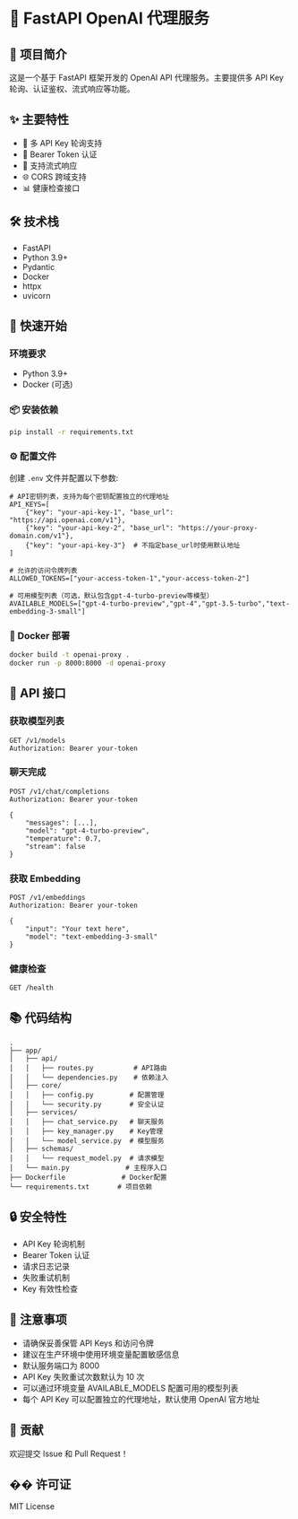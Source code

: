 # 🚀 FastAPI OpenAI 代理服务

## 📝 项目简介

这是一个基于 FastAPI 框架开发的 OpenAI API 代理服务。主要提供多 API Key 轮询、认证鉴权、流式响应等功能。

## ✨ 主要特性

- 🔄 多 API Key 轮询支持
- 🔐 Bearer Token 认证
- 📡 支持流式响应
- 🌐 CORS 跨域支持
- 📊 健康检查接口

## 🛠️ 技术栈

- FastAPI
- Python 3.9+
- Pydantic
- Docker
- httpx
- uvicorn

## 🚀 快速开始

### 环境要求

- Python 3.9+
- Docker (可选)

### 📦 安装依赖

```bash
pip install -r requirements.txt
```

### ⚙️ 配置文件

创建 `.env` 文件并配置以下参数:

```env
# API密钥列表，支持为每个密钥配置独立的代理地址
API_KEYS=[
    {"key": "your-api-key-1", "base_url": "https://api.openai.com/v1"},
    {"key": "your-api-key-2", "base_url": "https://your-proxy-domain.com/v1"},
    {"key": "your-api-key-3"}  # 不指定base_url时使用默认地址
]

# 允许的访问令牌列表
ALLOWED_TOKENS=["your-access-token-1","your-access-token-2"]

# 可用模型列表（可选，默认包含gpt-4-turbo-preview等模型）
AVAILABLE_MODELS=["gpt-4-turbo-preview","gpt-4","gpt-3.5-turbo","text-embedding-3-small"]
```

### 🐳 Docker 部署

```bash
docker build -t openai-proxy .
docker run -p 8000:8000 -d openai-proxy
```

## 🔌 API 接口

### 获取模型列表

```http
GET /v1/models
Authorization: Bearer your-token
```

### 聊天完成

```http
POST /v1/chat/completions
Authorization: Bearer your-token

{
    "messages": [...],
    "model": "gpt-4-turbo-preview",
    "temperature": 0.7,
    "stream": false
}
```

### 获取 Embedding

```http
POST /v1/embeddings
Authorization: Bearer your-token

{
    "input": "Your text here",
    "model": "text-embedding-3-small"
}
```

### 健康检查

```http
GET /health
```

## 📚 代码结构

```plaintext
.
├── app/
│   ├── api/
│   │   ├── routes.py          # API路由
│   │   └── dependencies.py    # 依赖注入
│   ├── core/
│   │   ├── config.py         # 配置管理
│   │   └── security.py       # 安全认证
│   ├── services/
│   │   ├── chat_service.py   # 聊天服务
│   │   ├── key_manager.py    # Key管理
│   │   └── model_service.py  # 模型服务
│   ├── schemas/
│   │   └── request_model.py  # 请求模型
│   └── main.py              # 主程序入口
├── Dockerfile              # Docker配置
└── requirements.txt       # 项目依赖
```

## 🔒 安全特性

- API Key 轮询机制
- Bearer Token 认证
- 请求日志记录
- 失败重试机制
- Key 有效性检查

## 📝 注意事项

- 请确保妥善保管 API Keys 和访问令牌
- 建议在生产环境中使用环境变量配置敏感信息
- 默认服务端口为 8000
- API Key 失败重试次数默认为 10 次
- 可以通过环境变量 AVAILABLE_MODELS 配置可用的模型列表
- 每个 API Key 可以配置独立的代理地址，默认使用 OpenAI 官方地址

## 🤝 贡献

欢迎提交 Issue 和 Pull Request！

## �� 许可证

MIT License

